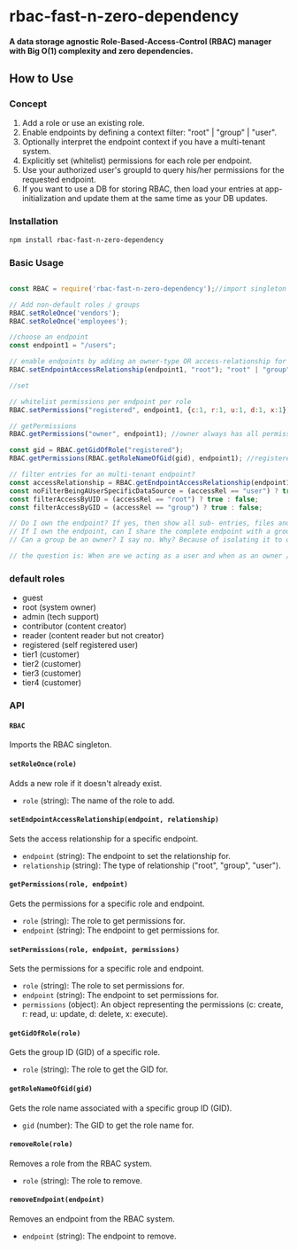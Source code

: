 # rbac-fast-n-zero-dependency

#### A data storage agnostic Role-Based-Access-Control (RBAC) manager with Big O(1) complexity and zero dependencies.

## How to Use

### Concept
1. Add a role or use an existing role.
2. Enable endpoints by defining a context filter: "root" | "group" | "user".
3. Optionally interpret the endpoint context if you have a multi-tenant system.
4. Explicitly set (whitelist) permissions for each role per endpoint.
5. Use your authorized user's groupId to query his/her permissions for the requested endpoint.
6. If you want to use a DB for storing RBAC, then load your entries at app-initialization and update them at the same time as your DB updates.

### Installation

```sh
npm install rbac-fast-n-zero-dependency
```

### Basic Usage

```javascript

const RBAC = require('rbac-fast-n-zero-dependency');//import singleton

// Add non-default roles / groups
RBAC.setRoleOnce('vendors');
RBAC.setRoleOnce('employees');

//choose an endpoint
const endpoint1 = "/users";

// enable endpoints by adding an owner-type OR access-relationship for the endpoint 
RBAC.setEndpointAccessRelationship(endpoint1, "root"); "root" | "group" | "user"

//set

// whitelist permissions per endpoint per role
RBAC.setPermissions("registered", endpoint1, {c:1, r:1, u:1, d:1, x:1});

// getPermissions
RBAC.getPermissions("owner", endpoint1); //owner always has all permissions if the endpoint was enabled

const gid = RBAC.getGidOfRole("registered");
RBAC.getPermissions(RBAC.getRoleNameOfGid(gid), endpoint1); //registered role permissions (apply filter if using root context)

// filter entries for an multi-tenant endpoint?
const accessRelationship = RBAC.getEndpointAccessRelationship(endpoint1);
const noFilterBeingAUserSpecificDataSource = (accessRel == "user") ? true : false;
const filterAccessByUID = (accessRel == "root") ? true : false;
const filterAccessByGID = (accessRel == "group") ? true : false;

// Do I own the endpoint? If yes, then show all sub- entries, files and tables.
// If I own the endpoint, can I share the complete endpoint with a group?
// Can a group be an owner? I say no. Why? Because of isolating it to one user account.

// the question is: When are we acting as a user and when as an owner / admin?

```

### default roles
- guest
- root (system owner)
- admin (tech support)
- contributor (content creator)
- reader (content reader but not creator)
- registered (self registered user)
- tier1 (customer)
- tier2 (customer)
- tier3 (customer)
- tier4 (customer)

### API

#### `RBAC`

Imports the RBAC singleton.

#### `setRoleOnce(role)`

Adds a new role if it doesn't already exist.

- `role` (string): The name of the role to add.

#### `setEndpointAccessRelationship(endpoint, relationship)`

Sets the access relationship for a specific endpoint.

- `endpoint` (string): The endpoint to set the relationship for.
- `relationship` (string): The type of relationship ("root", "group", "user").

#### `getPermissions(role, endpoint)`

Gets the permissions for a specific role and endpoint.

- `role` (string): The role to get permissions for.
- `endpoint` (string): The endpoint to get permissions for.

#### `setPermissions(role, endpoint, permissions)`

Sets the permissions for a specific role and endpoint.

- `role` (string): The role to set permissions for.
- `endpoint` (string): The endpoint to set permissions for.
- `permissions` (object): An object representing the permissions (c: create, r: read, u: update, d: delete, x: execute).

#### `getGidOfRole(role)`

Gets the group ID (GID) of a specific role.

- `role` (string): The role to get the GID for.

#### `getRoleNameOfGid(gid)`

Gets the role name associated with a specific group ID (GID).

- `gid` (number): The GID to get the role name for.

#### `removeRole(role)`

Removes a role from the RBAC system.

- `role` (string): The role to remove.

#### `removeEndpoint(endpoint)`

Removes an endpoint from the RBAC system.

- `endpoint` (string): The endpoint to remove.
